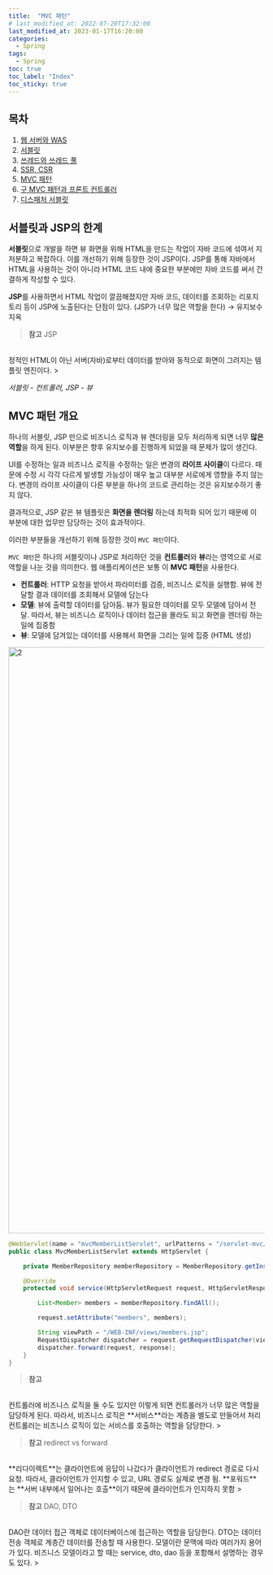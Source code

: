 ```yaml
---
title:  "MVC 패턴"
# last_modified_at: 2022-07-20T17:32:00
last_modified_at: 2023-01-17T16:20:00
categories: 
  - Spring
tags:
  - Spring
toc: true
toc_label: "Index"
toc_sticky: true
---
```


## 목차

1. [웹 서버와 WAS](https://yessm621.github.io/http/Web-WebServer-WAS/)
2. [서블릿](https://yessm621.github.io/spring/Spring-Servlet/)
3. [쓰레드와 쓰레드 풀](https://yessm621.github.io/spring/Spring-Thread/)
4. [SSR, CSR](https://yessm621.github.io/http/Web-SSR-CSR/)
5. [MVC 패턴](https://yessm621.github.io/spring/Spring-MVCPattern/)
6. [구 MVC 패턴과 프론트 컨트롤러](https://yessm621.github.io/spring/Spring-MVCPattern-FrontController/)
7. [디스패처 서블릿](https://yessm621.github.io/spring/Spring-DispatcherServlet/)

## 서블릿과 JSP의 한계

**서블릿**으로 개발을 하면 뷰 화면을 위해 HTML을 만드는 작업이 자바 코드에 섞여서 지저분하고 복잡하다. 이를 개선하기 위해 등장한 것이 JSP이다. JSP를 통해 자바에서 HTML을 사용하는 것이 아니라 HTML 코드 내에 중요한 부분에만 자바 코드를 써서 간결하게 작성할 수 있다.

**JSP**를 사용하면서 HTML 작업이 깔끔해졌지만 자바 코드, 데이터를 조회하는 리포지토리 등이 JSP에 노출된다는 단점이 있다. (JSP가 너무 많은 역할을 한다) → 유지보수 지옥

> **참고** JSP
<br>
정적인 HTML이 아닌 서버(자바)로부터 데이터를 받아와 동적으로 화면이 그려지는 템플릿 엔진이다.
> 

*서블릿 - 컨트롤러, JSP - 뷰*

## MVC 패턴 개요

하나의 서블릿, JSP 만으로 비즈니스 로직과 뷰 렌더링을 모두 처리하게 되면 너무 **많은 역할**을 하게 된다. 이부분은 향후 유지보수를 진행하게 되었을 때 문제가 많이 생긴다.

UI를 수정하는 일과 비즈니스 로직을 수정하는 일은 변경의 **라이프 사이클**이 다르다. 때문에 수정 시 각각 다르게 발생할 가능성이 매우 높고 대부분 서로에게 영향을 주지 않는다. 변경의 라이프 사이클이 다른 부분을 하나의 코드로 관리하는 것은 유지보수하기 좋지 않다.

결과적으로, JSP 같은 뷰 템플릿은 **화면을 렌더링** 하는데 최적화 되어 있기 때문에 이 부분에 대한 업무만 담당하는 것이 효과적이다.

이러한 부분들을 개선하기 위해 등장한 것이 `MVC 패턴`이다.

`MVC 패턴`은 하나의 서블릿이나 JSP로 처리하던 것을 **컨트롤러**와 **뷰**라는 영역으로 서로 역할을 나눈 것을 의미한다. 웹 애플리케이션은 보통 이 **MVC 패턴**을 사용한다.

- **컨트롤러**: HTTP 요청을 받아서 파라미터를 검증, 비즈니스 로직을 실행함. 뷰에 전달할 결과 데이터를 조회해서 모델에 담는다
- **모델**: 뷰에 출력할 데이터를 담아둠. 뷰가 필요한 데이터를 모두 모델에 담아서 전달. 따라서, 뷰는 비즈니스 로직이나 데이터 접근을 몰라도 되고 화면을 렌더링 하는 일에 집중함
- **뷰**: 모델에 담겨있는 데이터를 사용해서 화면을 그리는 일에 집중 (HTML 생성)

<img width="1153" alt="2" src="https://user-images.githubusercontent.com/79130276/211141023-8adcebad-6c05-409e-abc2-38e189e89c38.png">

```java
@WebServlet(name = "mvcMemberListServlet", urlPatterns = "/servlet-mvc/members")
public class MvcMemberListServlet extends HttpServlet {

    private MemberRepository memberRepository = MemberRepository.getInstance();

    @Override
    protected void service(HttpServletRequest request, HttpServletResponse response) throws ServletException, IOException {

        List<Member> members = memberRepository.findAll();

        request.setAttribute("members", members);

        String viewPath = "/WEB-INF/views/members.jsp";
        RequestDispatcher dispatcher = request.getRequestDispatcher(viewPath);
        dispatcher.forward(request, response);
    }
}
```

> **참고**
<br>
컨트롤러에 비즈니스 로직을 둘 수도 있지만 이렇게 되면 컨트롤러가 너무 많은 역할을 담당하게 된다. 따라서, 비즈니스 로직은 **서비스**라는 계층을 별도로 만들어서 처리 컨트롤러는 비즈니스 로직이 있는 서비스를 호출하는 역할을 담당한다.
> 

> **참고** redirect vs forward
<br>
**리다이렉트**는 클라이언트에 응답이 나갔다가 클라이언트가 redirect 경로로 다시 요청. 따라서, 클라이언트가 인지할 수 있고, URL 경로도 실제로 변경 됨. **포워드**는 **서버 내부에서 일어나는 호출**이기 때문에 클라이언트가 인지하지 못함
> 

> **참고** DAO, DTO
<br>
DAO란 데이터 접근 객체로 데이터베이스에 접근하는 역할을 담당한다. 
DTO는 데이터 전송 객체로 계층간 데이터를 전송할 때 사용한다.
모델이란 문맥에 따라 여러가지 용어가 있다. 비즈니스 모델이라고 할 때는 service, dto, dao 등을 포함해서 설명하는 경우도 있다.
>